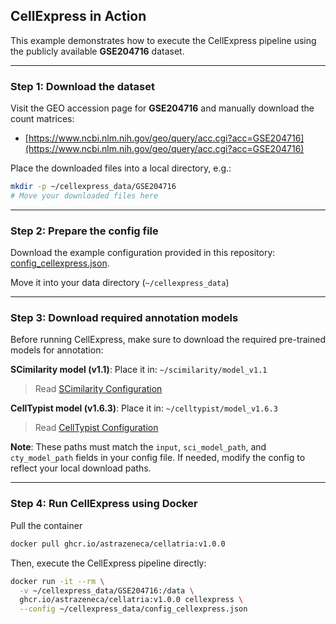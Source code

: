 ## CellExpress in Action

This example demonstrates how to execute the CellExpress pipeline using the publicly available **GSE204716** dataset.

--- 

### Step 1: Download the dataset
Visit the GEO accession page for **GSE204716** and manually download the count matrices:
- [https://www.ncbi.nlm.nih.gov/geo/query/acc.cgi?acc=GSE204716](https://www.ncbi.nlm.nih.gov/geo/query/acc.cgi?acc=GSE204716)

Place the downloaded files into a local directory, e.g.:

```bash
mkdir -p ~/cellexpress_data/GSE204716
# Move your downloaded files here
```

--- 

### Step 2: Prepare the config file

Download the example configuration provided in this repository: [config_cellexpress.json](https://github.com/AstraZeneca/cellatria/blob/main/docs/config_cellexpress.json). 

Move it into your data directory (`~/cellexpress_data`)

--- 

### Step 3: Download required annotation models

Before running CellExpress, make sure to download the required pre-trained models for annotation:

**SCimilarity model (v1.1)**: Place it in: `~/scimilarity/model_v1.1`

> Read [SCimilarity Configuration](https://github.com/AstraZeneca/cellatria/blob/main/cellexpress/README.md#:~:text=SCimilarity%20Configuration)

**CellTypist model (v1.6.3)**: Place it in: `~/celltypist/model_v1.6.3`

> Read [CellTypist Configuration](https://github.com/AstraZeneca/cellatria/blob/main/cellexpress/README.md#:~:text=CellTypist%20Configuration)

**Note**: These paths must match the `input`, `sci_model_path`, and `cty_model_path` fields in your config file.
If needed, modify the config to reflect your local download paths.

--- 

### Step 4: Run CellExpress using Docker

Pull the container

```bash
docker pull ghcr.io/astrazeneca/cellatria:v1.0.0
```

Then, execute the CellExpress pipeline directly:

```bash
docker run -it --rm \
  -v ~/cellexpress_data/GSE204716:/data \
  ghcr.io/astrazeneca/cellatria:v1.0.0 cellexpress \
  --config ~/cellexpress_data/config_cellexpress.json
```